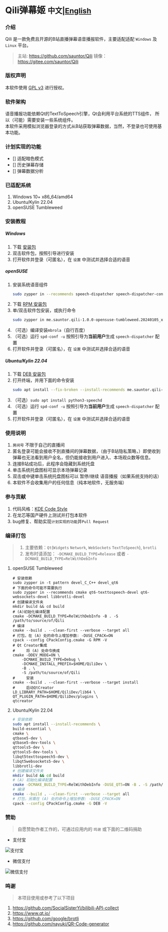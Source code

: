 # Qili弹幕姬   <small>中文|[English](README_en.md)</small>

### 介绍
Qili 是一款免费且开源的B站直播弹幕语音播报软件，主要适配适配 `Windows` 及 `Linux` 平台。
> 主站: https://github.com/sauntor/Qili
> 镜像：https://gitee.com/sauntor/Qili

### 版权声明
本软件使用 [GPL v3](https://www.gnu.org/licenses/gpl-3.0.txt) 进行授权。

### 软件架构
语音播报功能依赖Qt的TextToSpeech引擎，Qt会利用平台系统的TTS组件，
所以（可能）需要安装一些系统组件。<br/>
本软件采用模拟浏览器登录的方式从B站获取弹幕数据，当然，不登录也可使用基本功能。

### 计划实现的功能
- [] 适配暗色模式
- [] 历史弹幕存储
- [] 弹幕数据分析

### 已适配系统
1. Windows 10+ x86_64/amd64
1. Ubuntu/Kylin 22.04
2. openSUSE Tumbleweed

### 安装教程
##### Windows
1. 下载 [安装包](https://github.com/sauntor/Qili/releases/download/v1.0.0/Qili-1.0.0-Windows-AMD64.exe)
2. 双击软件包，按照引导进行安装
3. 打开软件并登录（可匿名），在 `设置` 中测试并选择合适的语音

##### openSUSE
1. 安装系统语音组件
    ```bash
    sudo zypper in --recommends speech-dispatcher speech-dispatcher-configure speech-dispatcher-module-espeak espeak-ng
    ```
2. 下载 [RPM 安装包](https://github.com/sauntor/Qili/releases/download/v1.0.0/me.sauntor.qili-1.0.0-opensuse-tumbleweed.20240105_x86_64.rpm)
3. 单/双击软件包安装，或执行命令<br/>
   ```bash
   sudo zypper in me.sauntor.qili-1.0.0-opensuse-tumbleweed.20240105_x86_64.rpm
   ```
4. （可选）编译安装`mbrola`（自行百度）
5. （可选）运行 `spd-conf -u` 按照引导为**当前用户**生成 `speech-dispatcher` 配置
6. 打开软件并登录（可匿名），在 `设置` 中测试并选择合适的语音

##### Ubuntu/Kylin 22.04
1. 下载 [DEB 安装包](https://github.com/sauntor/Qili/releases/download/v1.0.0/me.sauntor.qili-1.0.0-ubuntu.22.04_x86_64.deb)
2. 打开终端，并用下面的命令安装<br/>
   ```bash
   sudo apt install --fix-broken --install-recommends me.sauntor.qili-1.0.0-ubuntu.22.04_x86_64.deb
   ```
3. （可选）`sudo apt install python3-speechd`
4. （可选）运行 `spd-conf -u` 按照引导为**当前用户**生成 `speech-dispatcher` 配置
5. 打开软件并登录（可匿名），在 `设置` 中测试并选择合适的语音

### 使用说明
1. `房间号` 不限于自己的直播间
2. 匿名登录可能会接收不到直播间的弹幕数据，（由于B站隐私策略，）即使收到弹幕也无法看到用户全名，但仍能接收到用户进入、本场观众数等信息。
3. 连接B站成功后，此程序会隐藏到系统托盘
4. 单击系统托盘图标可显示本场弹幕记录
5. 双击或中键单击系统托盘图标可以 暂停/继续 语音播报（如果系统支持的话）
6. 本软件不会收集用户的任何信息（纯本地软件，无服务端）

### 参与贡献
1. 代码风格：[KDE Code Style](https://community.kde.org/Policies/Frameworks_Coding_Style)
2. 在龙芯等国产硬件上测试并打包本软件
3. bug修复、帮助实现`计划实现的功能`并`Pull Request`

### 编译打包
> 1. 主要依赖：`Qt`(`Widgets` `Network`, `WebSockets` `TextToSpeech`), `brotli`
> 2. 发布时请添加： `-DCMAKE_BUILD_TYPE=Release` 或者 `-DCMAKE_BUILD_TYPE=RelWithDebInfo`

1. openSUSE Tumbleweed
    ```
    # 安装依赖
    sudo zypper in -t pattern devel_C_C++ devel_qt6
    # 下面的命令可能不需要执行
    sudo zypper in --recommends cmake qt6-texttospeech-devel qt6-websockets-devel libbrotli-devel
    # 创建编译文件夹
    mkdir build && cd build
    # (A)初始化编译配置
    cmake -DCMAKE_BUILD_TYPE=RelWithDebInfo -B . -S /path/to/source/of/Qili
    # 编译
    cmake --build . --clean-first --verbose --target all
    # 打包，在 (A) 处的命令上增加参数: -DUSE_CPACK=ON
    cpack --config CPackConfig.cmake -G RPM -V
    # Qt Creator集成
    #     将 (A) 处命令换成
    cmake -DDEV_MODE=ON \
        -DCMAKE_BUILD_TYPE=Debug \
        -DCMAKE_INSTALL_PREFIX=$HOME/QiliDev \
        -B . \
        -S /path/to/source/of/Qili
    #     安装
    cmake --build . --clean-first --verbose --target install
    #     启动QtCreator
    LD_LIBRARY_PATH=$HOME/QiliDev/lib64 \
    QT_PLUGIN_PATH=$HOME/QiliDev/plugins \
    qtcreator
    ```
2. Ubuntu/Kylin 22.04
    ```bash
    # 安装依赖
    sudo apt install --install-recommends \
    build-essential \
    cmake \
    qtbase5-dev \
    qtbase5-dev-tools \
    qttools5-dev \
    qttools5-dev-tools \
    libqt5texttospeech5-dev \
    libqt5websockets5-dev \
    libbrotli-dev
    # 创建编译文件夹
    mkdir build && cd build
    # (A) 初始化编译配置
    cmake -DCMAKE_BUILD_TYPE=RelWithDebInfo -DUSE_QT5=ON -B . -S /path/to/source/of/Qili
    # 编译
    cmake --build . --clean-first --verbose --target all
    # 打包，另需在 (A) 处的命令上增加参数: -DUSE_CPACK=ON
    cpack --config CPackConfig.cmake -G DEB -V
    ```

### 赞助
> 自愿赞助作者工作的，可通过应用内的 `鸣谢` 或下面的二维码捐助

- 支付宝<br/>

![支付宝](App/images/alipay.png)

- 微信支付<br/>

![微信支付](App/images/wechat.png)

### 鸣谢
> 本项目使用或参考了以下项目
1. https://github.com/SocialSisterYi/bilibili-API-collect
2. https://www.qt.io/
3. https://github.com/google/brotli
4. https://github.com/nayuki/QR-Code-generator
